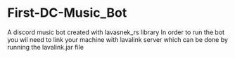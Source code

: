 # First-DC-Music_Bot
A discord music bot created with lavasnek_rs library
In order to run the bot you wil need to link your machine with lavalink server which can be done by running the lavalink.jar file 
